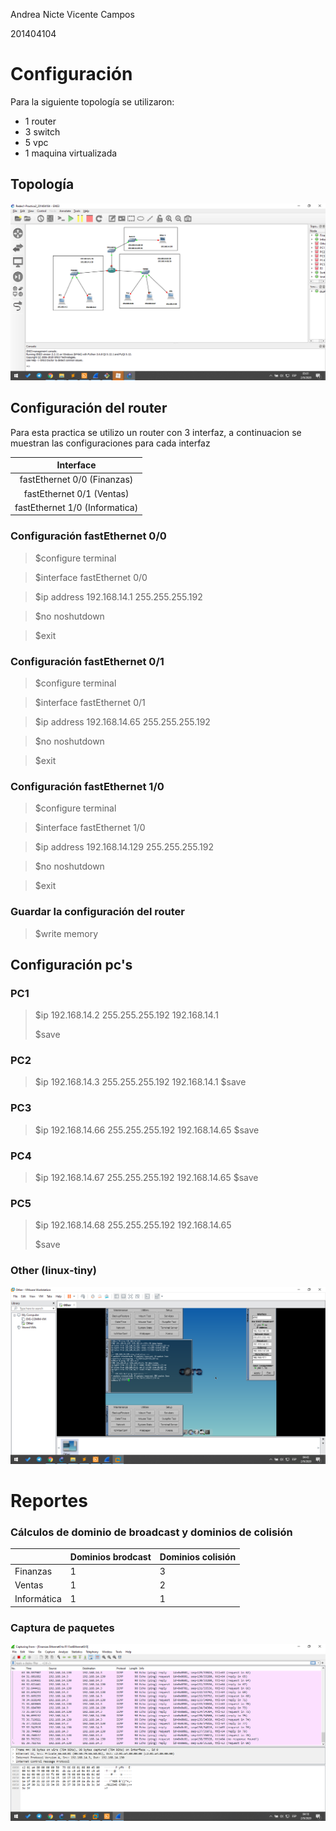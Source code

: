 Andrea Nicte Vicente Campos

201404104



# Configuración

Para la siguiente topología se utilizaron:

- 1 router
- 3 switch
- 5 vpc
- 1 maquina virtualizada

## Topología

![im1](\imgs\im1.png)



## Configuración del router

Para esta practica se utilizo un router con 3 interfaz, a continuacion se muestran las configuraciones para cada interfaz 

|           Interface            |
| :----------------------------: |
|  fastEthernet 0/0 (Finanzas)   |
|   fastEthernet 0/1 (Ventas)    |
| fastEthernet 1/0 (Informatica) |

### Configuración fastEthernet 0/0 

> $configure terminal

> $interface fastEthernet 0/0

> $ip address 192.168.14.1 255.255.255.192

> $no noshutdown

> $exit

### Configuración fastEthernet 0/1

> $configure terminal

> $interface fastEthernet 0/1

> $ip address 192.168.14.65 255.255.255.192

> $no noshutdown

> $exit

### Configuración fastEthernet 1/0

> $configure terminal

> $interface fastEthernet 1/0

> $ip address 192.168.14.129 255.255.255.192

> $no noshutdown

> $exit

### Guardar la configuración del router

> $write memory

## Configuración pc's

### PC1

> $ip 192.168.14.2 255.255.255.192 192.168.14.1
>
> $save

### PC2

> $ip 192.168.14.3 255.255.255.192 192.168.14.1
> $save

### PC3

> $ip 192.168.14.66 255.255.255.192 192.168.14.65
> $save

### PC4

> $ip 192.168.14.67 255.255.255.192 192.168.14.65
> $save

### PC5

> $ip 192.168.14.68 255.255.255.192 192.168.14.65
>
> $save

### Other (linux-tiny)

![im2](\imgs\im2.png)



# Reportes

### Cálculos de dominio de broadcast y dominios de colisión

|             | Dominios brodcast | Dominios colisión |
| ----------- | ----------------- | ----------------- |
| Finanzas    | 1                 | 3                 |
| Ventas      | 1                 | 2                 |
| Informática | 1                 | 1                 |

### Captura de paquetes

![im3](\imgs\im3.png)